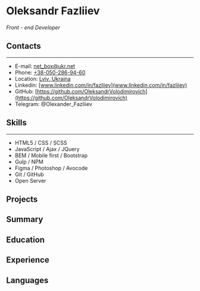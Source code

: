 # Oleksandr Fazliiev
*Front - end Developer*

## Contacts
---
* E-mail: [net_box@ukr.net](mailto:net_box@ukr.net)
* Phone: [+38-050-286-94-60](tel:+380502869460)
* Location: [Lviv, Ukraina](https://goo.gl/maps/N8dLLoMvsfuSLEpbA)
* Linkedin: [www.linkedin.com/in/fazliiev](www.linkedin.com/in/fazliiev)
* GitHub: [https://github.com/OleksandrVolodimirovich](https://github.com/OleksandrVolodimirovich)
* Telegram: @Olexander_Fazliiev

## Skills
---
* HTML5 / CSS / SCSS
* JavaScript / Ajax / JQuery
* BEM / Mobile first / Bootstrap
* Gulp / NPM
* Figma / Photoshop / Avocode
* Git / GitHub
* Open Server

## Projects

## Summary

## Education

## Experience

## Languages